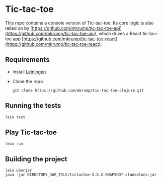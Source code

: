 # Tic-tac-toe
This repo contains a console version of Tic-tac-toe. Its core logic is also relied on by [https://github.com/mkrump/tic-tac-toe-api](https://github.com/mkrump/tic-tac-toe-api), which drives a React tic-tac-toe app [https://github.com/mkrump/tic-tac-toe-react](https://github.com/mkrump/tic-tac-toe-react).

## Requirements
- Install [Leiningen](https://leiningen.org/)

- Clone the repo

	```
	git clone https://github.com/mkrump/tic-tac-toe-clojure.git
	```

## Running the tests
```
lein test
```

## Play Tic-tac-toe
```
lein run
```

## Building the project
```
lein uberjar
java -jar DIRECTORY_JAR_FILE/tictactoe-X.X.X-SNAPSHOT-standalone.jar
```
